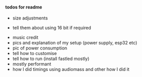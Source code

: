 #### todos for readme
* size adjustments
- tell them about using 16 bit if required
* music credit
* pics and explanation of my setup (power supply, esp32 etc)
* pic of power consumption
* tell how to customise
* tell how to run (install fastled mostly)
* mostly performant
* how I did timings using audiomass and other how I did it
